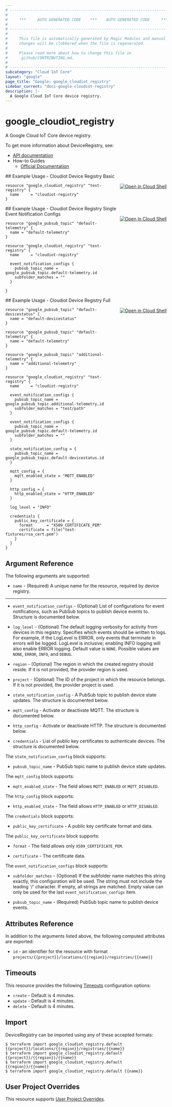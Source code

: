 ```yaml
---
# ----------------------------------------------------------------------------
#
#     ***     AUTO GENERATED CODE    ***    AUTO GENERATED CODE     ***
#
# ----------------------------------------------------------------------------
#
#     This file is automatically generated by Magic Modules and manual
#     changes will be clobbered when the file is regenerated.
#
#     Please read more about how to change this file in
#     .github/CONTRIBUTING.md.
#
# ----------------------------------------------------------------------------
subcategory: "Cloud IoT Core"
layout: "google"
page_title: "Google: google_cloudiot_registry"
sidebar_current: "docs-google-cloudiot-registry"
description: |-
  A Google Cloud IoT Core device registry.
---
```


# google\_cloudiot\_registry

A Google Cloud IoT Core device registry.


To get more information about DeviceRegistry, see:

* [API documentation](https://cloud.google.com/iot/docs/reference/cloudiot/rest/)
* How-to Guides
    * [Official Documentation](https://cloud.google.com/iot/docs/)

<div class = "oics-button" style="float: right; margin: 0 0 -15px">
  <a href="https://console.cloud.google.com/cloudshell/open?cloudshell_git_repo=https%3A%2F%2Fgithub.com%2Fterraform-google-modules%2Fdocs-examples.git&cloudshell_working_dir=cloudiot_device_registry_basic&cloudshell_image=gcr.io%2Fgraphite-cloud-shell-images%2Fterraform%3Alatest&open_in_editor=main.tf&cloudshell_print=.%2Fmotd&cloudshell_tutorial=.%2Ftutorial.md" target="_blank">
    <img alt="Open in Cloud Shell" src="//gstatic.com/cloudssh/images/open-btn.svg" style="max-height: 44px; margin: 32px auto; max-width: 100%;">
  </a>
</div>
## Example Usage - Cloudiot Device Registry Basic


```hcl
resource "google_cloudiot_registry" "test-registry" {
  name     = "cloudiot-registry"
}
```
<div class = "oics-button" style="float: right; margin: 0 0 -15px">
  <a href="https://console.cloud.google.com/cloudshell/open?cloudshell_git_repo=https%3A%2F%2Fgithub.com%2Fterraform-google-modules%2Fdocs-examples.git&cloudshell_working_dir=cloudiot_device_registry_single_event_notification_configs&cloudshell_image=gcr.io%2Fgraphite-cloud-shell-images%2Fterraform%3Alatest&open_in_editor=main.tf&cloudshell_print=.%2Fmotd&cloudshell_tutorial=.%2Ftutorial.md" target="_blank">
    <img alt="Open in Cloud Shell" src="//gstatic.com/cloudssh/images/open-btn.svg" style="max-height: 44px; margin: 32px auto; max-width: 100%;">
  </a>
</div>
## Example Usage - Cloudiot Device Registry Single Event Notification Configs


```hcl
resource "google_pubsub_topic" "default-telemetry" {
  name = "default-telemetry"
}

resource "google_cloudiot_registry" "test-registry" {
  name     = "cloudiot-registry"

  event_notification_configs {
    pubsub_topic_name = google_pubsub_topic.default-telemetry.id
    subfolder_matches = ""
  }

}
```
<div class = "oics-button" style="float: right; margin: 0 0 -15px">
  <a href="https://console.cloud.google.com/cloudshell/open?cloudshell_git_repo=https%3A%2F%2Fgithub.com%2Fterraform-google-modules%2Fdocs-examples.git&cloudshell_working_dir=cloudiot_device_registry_full&cloudshell_image=gcr.io%2Fgraphite-cloud-shell-images%2Fterraform%3Alatest&open_in_editor=main.tf&cloudshell_print=.%2Fmotd&cloudshell_tutorial=.%2Ftutorial.md" target="_blank">
    <img alt="Open in Cloud Shell" src="//gstatic.com/cloudssh/images/open-btn.svg" style="max-height: 44px; margin: 32px auto; max-width: 100%;">
  </a>
</div>
## Example Usage - Cloudiot Device Registry Full


```hcl
resource "google_pubsub_topic" "default-devicestatus" {
  name = "default-devicestatus"
}

resource "google_pubsub_topic" "default-telemetry" {
  name = "default-telemetry"
}

resource "google_pubsub_topic" "additional-telemetry" {
  name = "additional-telemetry"
}

resource "google_cloudiot_registry" "test-registry" {
  name     = "cloudiot-registry"

  event_notification_configs {
    pubsub_topic_name = google_pubsub_topic.additional-telemetry.id
    subfolder_matches = "test/path"
  }

  event_notification_configs {
    pubsub_topic_name = google_pubsub_topic.default-telemetry.id
    subfolder_matches = ""
  }

  state_notification_config = {
    pubsub_topic_name = google_pubsub_topic.default-devicestatus.id
  }

  mqtt_config = {
    mqtt_enabled_state = "MQTT_ENABLED"
  }

  http_config = {
    http_enabled_state = "HTTP_ENABLED"
  }

  log_level = "INFO"

  credentials {
    public_key_certificate = {
      format      = "X509_CERTIFICATE_PEM"
      certificate = file("test-fixtures/rsa_cert.pem")
    }
  }
}
```

## Argument Reference

The following arguments are supported:


* `name` -
  (Required)
  A unique name for the resource, required by device registry.


- - -


* `event_notification_configs` -
  (Optional)
  List of configurations for event notifications, such as PubSub topics
  to publish device events to.
  Structure is documented below.

* `log_level` -
  (Optional)
  The default logging verbosity for activity from devices in this
  registry. Specifies which events should be written to logs. For
  example, if the LogLevel is ERROR, only events that terminate in
  errors will be logged. LogLevel is inclusive; enabling INFO logging
  will also enable ERROR logging.
  Default value is `NONE`.
  Possible values are `NONE`, `ERROR`, `INFO`, and `DEBUG`.

* `region` -
  (Optional)
  The region in which the created registry should reside.
  If it is not provided, the provider region is used.

* `project` - (Optional) The ID of the project in which the resource belongs.
    If it is not provided, the provider project is used.


* `state_notification_config` - A PubSub topic to publish device state updates.
  The structure is documented below.

* `mqtt_config` - Activate or deactivate MQTT.
  The structure is documented below.

* `http_config` - Activate or deactivate HTTP.
  The structure is documented below.

* `credentials` - List of public key certificates to authenticate devices.
  The structure is documented below.

The `state_notification_config` block supports:

* `pubsub_topic_name` - PubSub topic name to publish device state updates.

The `mqtt_config` block supports:

* `mqtt_enabled_state` - The field allows `MQTT_ENABLED` or `MQTT_DISABLED`.

The `http_config` block supports:

* `http_enabled_state` - The field allows `HTTP_ENABLED` or `HTTP_DISABLED`.

The `credentials` block supports:

* `public_key_certificate` - A public key certificate format and data.

The `public_key_certificate` block supports:

* `format` - The field allows only `X509_CERTIFICATE_PEM`.

* `certificate` - The certificate data.

The `event_notification_configs` block supports:

* `subfolder_matches` -
  (Optional)
  If the subfolder name matches this string exactly, this
  configuration will be used. The string must not include the
  leading '/' character. If empty, all strings are matched. Empty
  value can only be used for the last `event_notification_configs`
  item.

* `pubsub_topic_name` -
  (Required)
  PubSub topic name to publish device events.

## Attributes Reference

In addition to the arguments listed above, the following computed attributes are exported:

* `id` - an identifier for the resource with format `projects/{{project}}/locations/{{region}}/registries/{{name}}`


## Timeouts

This resource provides the following
[Timeouts](/docs/configuration/resources.html#timeouts) configuration options:

- `create` - Default is 4 minutes.
- `update` - Default is 4 minutes.
- `delete` - Default is 4 minutes.

## Import


DeviceRegistry can be imported using any of these accepted formats:

```
$ terraform import google_cloudiot_registry.default {{project}}/locations/{{region}}/registries/{{name}}
$ terraform import google_cloudiot_registry.default {{project}}/{{region}}/{{name}}
$ terraform import google_cloudiot_registry.default {{region}}/{{name}}
$ terraform import google_cloudiot_registry.default {{name}}
```

## User Project Overrides

This resource supports [User Project Overrides](https://www.terraform.io/docs/providers/google/guides/provider_reference.html#user_project_override).
